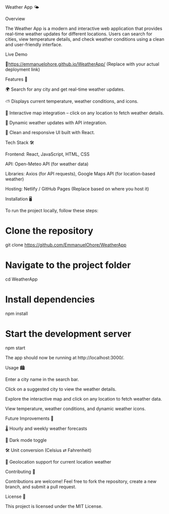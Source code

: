 Weather App 🌤️

Overview

The Weather App is a modern and interactive web application that provides real-time weather updates for different locations. Users can search for cities, view temperature details, and check weather conditions using a clean and user-friendly interface.

Live Demo

🔗https://emmanuelohore.github.io/WeatherApp/  (Replace with your actual deployment link)

Features 🚀

🌍 Search for any city and get real-time weather updates.

⛅ Displays current temperature, weather conditions, and icons.

📍 Interactive map integration – click on any location to fetch weather details.

🔄 Dynamic weather updates with API integration.

🎨 Clean and responsive UI built with React.

Tech Stack 🛠️

Frontend: React, JavaScript, HTML, CSS

API: Open-Meteo API (for weather data)

Libraries: Axios (for API requests), Google Maps API (for location-based weather)

Hosting: Netlify / GitHub Pages (Replace based on where you host it)

Installation 🖥️

To run the project locally, follow these steps:

# Clone the repository
git clone https://github.com/EmmanuelOhore/WeatherApp

# Navigate to the project folder
cd WeatherApp

# Install dependencies
npm install

# Start the development server
npm start

The app should now be running at http://localhost:3000/.

Usage 🏙️

Enter a city name in the search bar.

Click on a suggested city to view the weather details.

Explore the interactive map and click on any location to fetch weather data.

View temperature, weather conditions, and dynamic weather icons.



Future Improvements 🚧

🌡️ Hourly and weekly weather forecasts

🌃 Dark mode toggle

🛠️ Unit conversion (Celsius ⇄ Fahrenheit)

📍 Geolocation support for current location weather

Contributing 🤝

Contributions are welcome! Feel free to fork the repository, create a new branch, and submit a pull request.

License 📜

This project is licensed under the MIT License.
